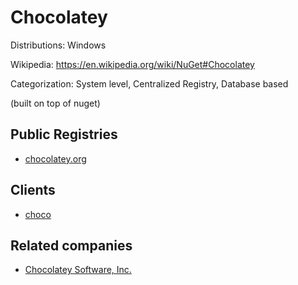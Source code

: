 # Chocolatey

Distributions: Windows

Wikipedia: https://en.wikipedia.org/wiki/NuGet#Chocolatey

Categorization: System level, Centralized Registry, Database based

(built on top of nuget)

## Public Registries

- [chocolatey.org](https://chocolatey.org/packages)

## Clients

- [choco](https://github.com/chocolatey/choco)

## Related companies

- [Chocolatey Software, Inc.](https://chocolatey.org)
